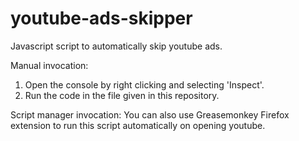 # youtube-ads-skipper
Javascript script to automatically skip youtube ads.

Manual invocation:
1. Open the console by right clicking and selecting 'Inspect'.
2. Run the code in the file given in this repository.

Script manager invocation:
You can also use Greasemonkey Firefox extension to run this script automatically on opening youtube.
